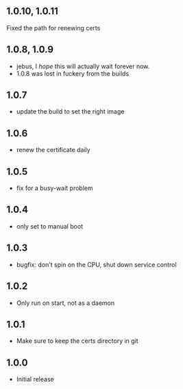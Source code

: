 <!-- https://developers.home-assistant.io/docs/add-ons/presentation#keeping-a-changelog -->

## 1.0.10, 1.0.11

Fixed the path for renewing certs

## 1.0.8, 1.0.9

- jebus, I _hope_ this will actually wait forever now.
- 1.0.8 was lost in fuckery from the builds

## 1.0.7

- update the build to set the right image

## 1.0.6

- renew the certificate daily

## 1.0.5

- fix for a busy-wait problem

## 1.0.4

- only set to manual boot

## 1.0.3

- bugfix: don't spin on the CPU, shut down service control

## 1.0.2

- Only run on start, not as a daemon

## 1.0.1

- Make sure to keep the certs directory in git

## 1.0.0

- Initial release
